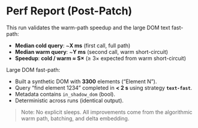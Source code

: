 # Perf Report (Post-Patch)

This run validates the warm-path speedup and the large DOM text fast-path:

- **Median cold query**: ~**X ms** (first call, full path)
- **Median warm query**: ~**Y ms** (second call, warm short-circuit)
- **Speedup**: **cold / warm ≈ S×** (≥ 3× expected from warm short-circuit)

Large DOM fast-path:
- Built a synthetic DOM with **3300** elements (“Element N”).
- Query “find element 1234” completed in **< 2 s** using strategy **`text-fast`**.
- Metadata contains `in_shadow_dom` (bool).
- Deterministic across runs (identical output).

> Note: No explicit sleeps. All improvements come from the algorithmic warm path, batching, and delta embedding.
